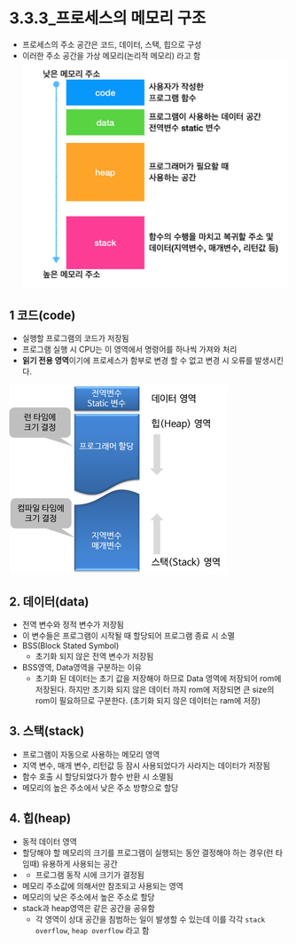 # 3.3.3_프로세스의 메모리 구조
-  프로세스의 주소 공간은 코드, 데이터, 스택, 힙으로 구성
- 이러한 주소 공간을 가상 메모리(논리적 메모리) 라고 함
![](../../img/Memory_01.png)
## 1 코드(code)
- 실행할 프로그램의 코드가 저장됨
- 프로그램 실행 시 CPU는 이 영역에서 명령어를 하나씩 가져와 처리
- **읽기 전용 영역**이기에 프로세스가 함부로 변경 할 수 없고 변경 시 오류를 발생시킨다.

![](../../img/Memory_02.png)
## 2. 데이터(data)
- 전역 변수와 정적 변수가 저장됨
- 이 변수들은 프로그램이 시작될 때 할당되어 프로그램 종료 시 소멸
- BSS(Block Stated Symbol)
	- 초기화 되지 않은 전역 변수가 저장됨
-   BSS영역, Data영역을 구분하는 이유
    -   초기화 된 데이터는 초기 값을 저장해야 하므로 Data 영역에 저장되어 rom에 저장된다. 하지만 초기화 되지 않은 데이터 까지 rom에 저장되면 큰 size의 rom이 필요하므로 구분한다. (초기화 되지 않은 데이터는 ram에 저장)

## 3. 스택(stack)
- 프로그램이 자동으로 사용하는 메모리 영역
- 지역 변수, 매개 변수, 리턴값 등 잠시 사용되었다가 사라지는 데이터가 저장됨
- 함수 호출 시 할당되었다가 함수 반환 시 소멸됨
- 메모리의 높은 주소에서 낮은 주소 방향으로 할당

## 4. 힙(heap)
- 동적 데이터 영역
-  할당해야 할 메모리의 크기를 프로그램이 실행되는 동안 결정해야 하는 경우(런 타임때) 유용하게 사용되는 공간
- - 프로그램 동작 시에 크기가 결정됨
- 메모리 주소값에 의해서만 참조되고 사용되는 영역
- 메모리의 낮은 주소에서 높은 주소로 할당
-  stack과 heap영역은 같은 공간을 공유함
	- 각 영역이 상대 공간을 침범하는 일이 발생할 수 있는데 이를 각각 `stack overflow`, `heap overflow` 라고 함